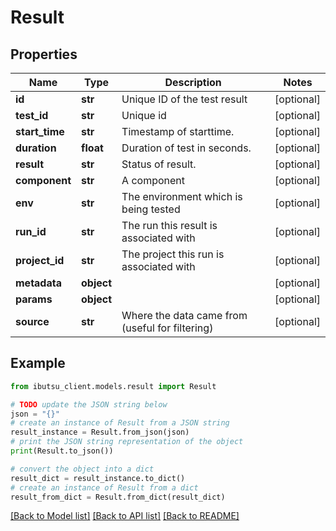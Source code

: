 # Result


## Properties

Name | Type | Description | Notes
------------ | ------------- | ------------- | -------------
**id** | **str** | Unique ID of the test result | [optional] 
**test_id** | **str** | Unique id | [optional] 
**start_time** | **str** | Timestamp of starttime. | [optional] 
**duration** | **float** | Duration of test in seconds. | [optional] 
**result** | **str** | Status of result. | [optional] 
**component** | **str** | A component | [optional] 
**env** | **str** | The environment which is being tested | [optional] 
**run_id** | **str** | The run this result is associated with | [optional] 
**project_id** | **str** | The project this run is associated with | [optional] 
**metadata** | **object** |  | [optional] 
**params** | **object** |  | [optional] 
**source** | **str** | Where the data came from (useful for filtering) | [optional] 

## Example

```python
from ibutsu_client.models.result import Result

# TODO update the JSON string below
json = "{}"
# create an instance of Result from a JSON string
result_instance = Result.from_json(json)
# print the JSON string representation of the object
print(Result.to_json())

# convert the object into a dict
result_dict = result_instance.to_dict()
# create an instance of Result from a dict
result_from_dict = Result.from_dict(result_dict)
```
[[Back to Model list]](../README.md#documentation-for-models) [[Back to API list]](../README.md#documentation-for-api-endpoints) [[Back to README]](../README.md)


